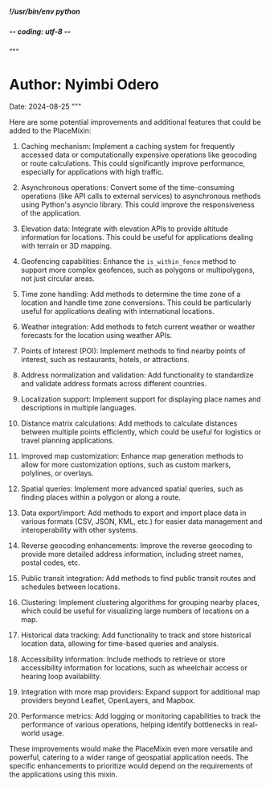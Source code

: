 ##### !/usr/bin/env python
##### -*- coding: utf-8 -*-

"""
# Author: Nyimbi Odero
Date: 2024-08-25
"""

Here are some potential improvements and additional features that could be added to the PlaceMixin:

1. Caching mechanism:
   Implement a caching system for frequently accessed data or computationally expensive operations like geocoding or route calculations. This could significantly improve performance, especially for applications with high traffic.

2. Asynchronous operations:
   Convert some of the time-consuming operations (like API calls to external services) to asynchronous methods using Python's asyncio library. This could improve the responsiveness of the application.

3. Elevation data:
   Integrate with elevation APIs to provide altitude information for locations. This could be useful for applications dealing with terrain or 3D mapping.

4. Geofencing capabilities:
   Enhance the `is_within_fence` method to support more complex geofences, such as polygons or multipolygons, not just circular areas.

5. Time zone handling:
   Add methods to determine the time zone of a location and handle time zone conversions. This could be particularly useful for applications dealing with international locations.

6. Weather integration:
   Add methods to fetch current weather or weather forecasts for the location using weather APIs.

7. Points of Interest (POI):
   Implement methods to find nearby points of interest, such as restaurants, hotels, or attractions.

8. Address normalization and validation:
   Add functionality to standardize and validate address formats across different countries.

9. Localization support:
   Implement support for displaying place names and descriptions in multiple languages.

10. Distance matrix calculations:
    Add methods to calculate distances between multiple points efficiently, which could be useful for logistics or travel planning applications.

11. Improved map customization:
    Enhance map generation methods to allow for more customization options, such as custom markers, polylines, or overlays.

12. Spatial queries:
    Implement more advanced spatial queries, such as finding places within a polygon or along a route.

13. Data export/import:
    Add methods to export and import place data in various formats (CSV, JSON, KML, etc.) for easier data management and interoperability with other systems.

14. Reverse geocoding enhancements:
    Improve the reverse geocoding to provide more detailed address information, including street names, postal codes, etc.

15. Public transit integration:
    Add methods to find public transit routes and schedules between locations.

16. Clustering:
    Implement clustering algorithms for grouping nearby places, which could be useful for visualizing large numbers of locations on a map.

17. Historical data tracking:
    Add functionality to track and store historical location data, allowing for time-based queries and analysis.

18. Accessibility information:
    Include methods to retrieve or store accessibility information for locations, such as wheelchair access or hearing loop availability.

19. Integration with more map providers:
    Expand support for additional map providers beyond Leaflet, OpenLayers, and Mapbox.

20. Performance metrics:
    Add logging or monitoring capabilities to track the performance of various operations, helping identify bottlenecks in real-world usage.

These improvements would make the PlaceMixin even more versatile and powerful, catering to a wider range of geospatial application needs. The specific enhancements to prioritize would depend on the requirements of the applications using this mixin.
